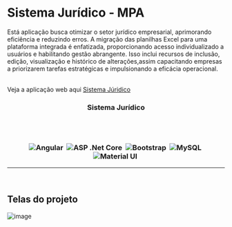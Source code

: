 
<h1>Sistema Jurídico - MPA</h1>
Está aplicação busca otimizar o setor jurídico empresarial, aprimorando eficiência e reduzindo erros. A migração das planilhas Excel para uma plataforma integrada é enfatizada, proporcionando acesso individualizado a usuários e habilitando gestão abrangente. Isso inclui recursos de inclusão, edição, visualização e histórico de alterações,assim capacitando empresas a priorizarem tarefas estratégicas e impulsionando a eficácia operacional.
<br><br>

Veja a aplicação web aqui [Sistema Júridico](https://sistema-juridico.vercel.app/)

<h3 align="center">Sistema Jurídico

  
 <br><br>
 
![Angular](https://img.shields.io/badge/-Angular15-05122A?style=flat&logo=angular)&nbsp;
![ASP .Net Core](https://img.shields.io/badge/-Asp.NetCore-05122A?style=flat&logo=dotnet)&nbsp;
![Bootstrap](https://img.shields.io/badge/-Bootstrap-05122A?style=flat&logo=bootstrap)&nbsp;
![MySQL](https://img.shields.io/badge/-MySQL-05122A?style=flat&logo=mysql)&nbsp;
![Material UI](https://img.shields.io/badge/-MaterialUI-05122A?style=flat&logo=materialui)&nbsp;
</h3>
<hr>
<br>

## Telas do projeto
![image](https://github.com/Valdoveste/Sistema-Juridico/assets/62577482/9420c796-af5f-4dc1-aa9f-fcd976f7bedb)









